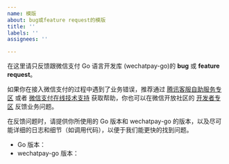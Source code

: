 ```yaml
---
name: 模版
about: bug或feature request的模版
title: ''
labels: ''
assignees: ''

---
```


在这里请只反馈跟微信支付 Go 语言开发库 (wechatpay-go)的 **bug** 或 **feature request**。

如果你在接入微信支付的过程中遇到了业务错误，推荐通过 [腾讯客服自助服务专区](https://kf.qq.com/product/wechatpaymentmerchant.html) 或者 [微信支付在线技术支持](https://support.pay.weixin.qq.com/online-service) 获取帮助，你也可以在微信开放社区的 [开发者专区](https://developers.weixin.qq.com/community/pay) 反馈业务问题。

在反馈问题时，请提供你所使用的 Go 版本和 wechatpay-go 的版本，以及尽可能详细的日志和细节（如调用代码），以便于我们能更快的找到问题。

+ Go 版本：
+ wechatpay-go 版本：
